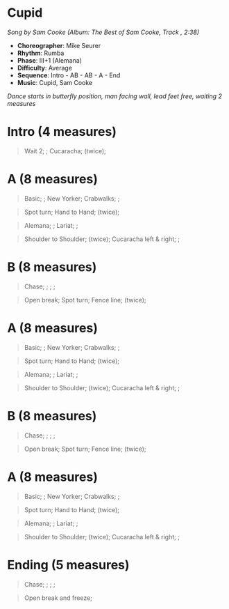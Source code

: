# Cupid
*Song by Sam Cooke (Album: The Best of Sam Cooke, Track , 2:38)*

* **Choreographer**: Mike Seurer
* **Rhythm**: Rumba
* **Phase**: III+1 (Alemana)
* **Difficulty**: Average
* **Sequence**: Intro - AB - AB - A - End
* **Music**: Cupid, Sam Cooke

*Dance starts in butterfly position, man facing wall, lead feet free, waiting 2 measures*

# Intro (4 measures)

> Wait 2; ; Cucaracha; (twice);

# A (8 measures)

> Basic; ; New Yorker; Crabwalks; ;

> Spot turn; Hand to Hand; (twice);

> Alemana; ; Lariat; ;

> Shoulder to Shoulder; (twice); Cucaracha left & right; ;

# B (8 measures)

> Chase; ; ; ;

> Open break; Spot turn; Fence line; (twice);

# A (8 measures)

> Basic; ; New Yorker; Crabwalks; ;

> Spot turn; Hand to Hand; (twice);

> Alemana; ; Lariat; ;

> Shoulder to Shoulder; (twice); Cucaracha left & right; ;

# B (8 measures)

> Chase; ; ; ;

> Open break; Spot turn; Fence line; (twice);

# A (8 measures)

> Basic; ; New Yorker; Crabwalks; ;

> Spot turn; Hand to Hand; (twice);

> Alemana; ; Lariat; ;

> Shoulder to Shoulder; (twice); Cucaracha left & right; ;

# Ending (5 measures)

> Chase; ; ; ;

> Open break and freeze;